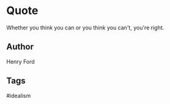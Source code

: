 # Quote

Whether you think you can or you think you can't, you're right.

## Author

Henry Ford

## Tags

#idealism
